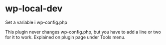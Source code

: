 # wp-local-dev
Set a variable i wp-config.php

This plugin never changes wp-config.php, but you have to add a line or two for it to work. Explained on plugin page under Tools menu.
